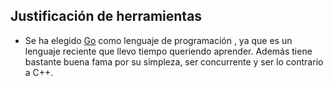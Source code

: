 ## Justificación de herramientas

- Se ha elegido [Go](https://golang.org/) como lenguaje de programación , ya que es un lenguaje reciente que llevo tiempo queriendo aprender. Además tiene bastante buena fama por su simpleza, ser concurrente y ser lo contrario a C++.